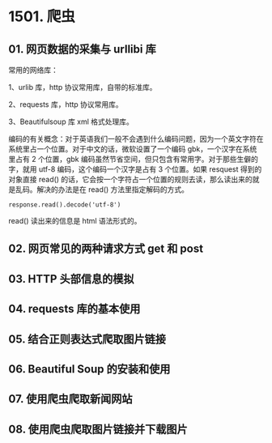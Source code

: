 # 1501. 爬虫

## 01. 网页数据的采集与 urllibi 库

常用的网络库：

1、urlib 库，http 协议常用库，自带的标准库。

2、requests 库，http 协议常用库。

3、Beautifulsoup 库 xml 格式处理库。

编码的有关概念：对于英语我们一般不会遇到什么编码问题，因为一个英文字符在系统里占一个位置。对于中文的话，微软设置了一个编码 gbk，一个汉字在系统里占有 2 个位置，gbk 编码虽然节省空间，但只包含有常用字。对于那些生僻的字，就用 utf-8 编码，这个编码一个汉字是占有 3 个位置。如果 resquest 得到的对象直接 read() 的话，它会按一个字符占一个位置的规则去读，那么读出来的就是乱码。解决的办法是在 read() 方法里指定解码的方式。

	response.read().decode('utf-8')

read() 读出来的信息是 html 语法形式的。

## 02. 网页常见的两种请求方式 get 和 post



## 03. HTTP 头部信息的模拟



## 04. requests 库的基本使用




## 05. 结合正则表达式爬取图片链接



## 06. Beautiful Soup 的安装和使用


## 07. 使用爬虫爬取新闻网站




## 08. 使用爬虫爬取图片链接并下载图片